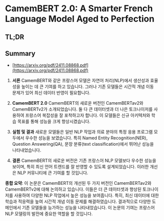 # CamemBERT 2.0: A Smarter French Language Model Aged to Perfection
## TL;DR
## Summary
- [https://arxiv.org/pdf/2411.08868.pdf](https://arxiv.org/pdf/2411.08868.pdf)

1. **서론**
   CamemBERT와 같은 프랑스어 모델은 자연어 처리(NLP)에서 생산성과 효율성을 높이는 데 큰 기여를 하고 있습니다. 그러나 기존 모델들은 시간적 개념 이동 문제가 있어 최신 데이터 반영이 필요합니다.

2. **CamemBERT 2.0**
   CamemBERT의 새로운 버전인 CamemBERTav2와 CamemBERTv2가 소개되었습니다. 둘 다 큰 데이터셋과 더 나은 토크나이저를 사용하여 프랑스어 복잡성을 잘 포착하고자 합니다. 이 모델들은 신규 아키텍처와 학습 목표를 통해 성능을 크게 향상시켰습니다.

3. **실험 및 결과**
   새로운 모델들은 일반 NLP 작업과 의료 분야의 특정 응용 프로그램 모두에서 우수한 성능을 보였습니다. 특히 Named Entity Recognition(NER), Question Answering(QA), 문장 분류(text classification)에서 뛰어난 성능을 나타내었습니다.

4. **결론**
   CamemBERT의 새로운 버전은 기존 프랑스어 NLP 모델보다 우수한 성능을 보이며, 특히 최신 언어 트렌드를 잘 반영할 수 있도록 설계되었습니다. 이러한 개선은 NLP 커뮤니티에 큰 기여를 할 것입니다.

**종합 요약**:
이 논문은 CamemBERT의 개선된 두 가지 버전인 CamemBERTav2와 CamemBERTv2에 대해 논의하고 있습니다. 이들은 더 큰 데이터셋과 향상된 토크나이저를 사용하여 다양한 NLP 작업에서 높은 성능을 보여줍니다. 특히, 최신 데이터에 대한 학습과 적응력을 높여 시간적 개념 이동 문제를 해결하였습니다. 결과적으로 다양한 도메인에서 기존 모델들을 능가하는 성능을 나타내었습니다. 이 논문의 기여는 프랑스어 NLP 모델링의 발전에 중요한 역할을 할 것입니다.